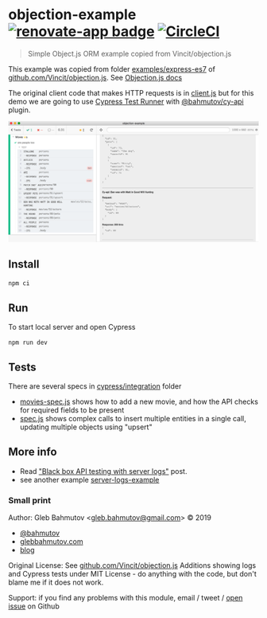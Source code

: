 # objection-example [![renovate-app badge][renovate-badge]][renovate-app] [![CircleCI](https://circleci.com/gh/bahmutov/objection-example/tree/master.svg?style=svg)](https://circleci.com/gh/bahmutov/objection-example/tree/master)
> Simple Object.js ORM example copied from Vincit/objection.js

This example was copied from folder [examples/express-es7](https://github.com/Vincit/objection.js/tree/master/examples/express-es7) of [github.com/Vincit/objection.js](https://github.com/Vincit/objection.js). See [Objection.js docs](https://vincit.github.io/objection.js/)

The original client code that makes HTTP requests is in [client.js](client.js) but for this demo we are going to use [Cypress Test Runner](https://github.com/cypress-io/cypress) with [@bahmutov/cy-api](https://github.com/bahmutov/cy-api) plugin.

![Tests](images/people.png)

## Install

```shell
npm ci
```

## Run

To start local server and open Cypress

```shell
npm run dev
```

## Tests

There are several specs in [cypress/integration](cypress/integration) folder

- [movies-spec.js](cypress/integration/movies-spec.js) shows how to add a new movie, and how the API checks for required fields to be present
- [spec.js](cypress/integration/spec.js) shows complex calls to insert multiple entities in a single call, updating multiple objects using "upsert"

## More info

- Read ["Black box API testing with server logs"](https://glebbahmutov.com/blog/api-testing-with-sever-logs/) post.
- see another example [server-logs-example](https://github.com/bahmutov/server-logs-example)

[renovate-badge]: https://img.shields.io/badge/renovate-app-blue.svg
[renovate-app]: https://renovateapp.com/

### Small print

Author: Gleb Bahmutov &lt;gleb.bahmutov@gmail.com&gt; &copy; 2019

- [@bahmutov](https://twitter.com/bahmutov)
- [glebbahmutov.com](https://glebbahmutov.com)
- [blog](https://glebbahmutov.com/blog)

Original License: See [github.com/Vincit/objection.js](https://github.com/Vincit/objection.js)
Additions showing logs and Cypress tests under MIT License - do anything with the code, but don't blame me if it does not work.

Support: if you find any problems with this module, email / tweet /
[open issue](https://github.com/bahmutov/objection-example/issues) on Github
